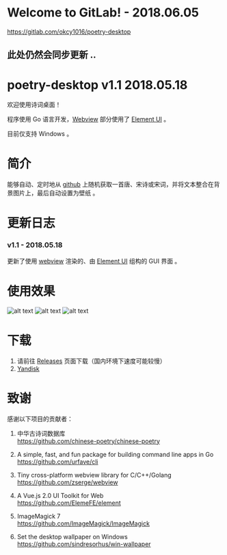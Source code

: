# Welcome to GitLab! - 2018.06.05
https://gitlab.com/okcy1016/poetry-desktop

## 此处仍然会同步更新 ..

# poetry-desktop v1.1 2018.05.18

欢迎使用诗词桌面！

程序使用 Go 语言开发，[Webview][6] 部分使用了 [Element UI][7] 。 

目前仅支持 Windows 。

# 简介
能够自动、定时地从 [github][1] 上随机获取一首唐、宋诗或宋词，并将文本整合在背景图片上，最后自动设置为壁纸 。

# 更新日志
### v1.1 - 2018.05.18
更新了使用 [webview][6] 渲染的、由 [Element UI][7] 组构的 GUI 界面 。

# 使用效果
![alt text][3]
![alt text][4]
![alt text][5]

# 下载
1. 请前往 [Releases][0] 页面下载（国内环境下速度可能较慢）
2. [Yandisk][2]



# 致谢
感谢以下项目的贡献者：

1. 中华古诗词数据库  
https://github.com/chinese-poetry/chinese-poetry

2. A simple, fast, and fun package for building command line apps in Go  
https://github.com/urfave/cli

3. Tiny cross-platform webview library for C/C++/Golang  
https://github.com/zserge/webview

4. A Vue.js 2.0 UI Toolkit for Web  
https://github.com/ElemeFE/element

5. ImageMagick 7  
https://github.com/ImageMagick/ImageMagick

6. Set the desktop wallpaper on Windows  
https://github.com/sindresorhus/win-wallpaper



[0]: https://github.com/okcy1016/poetry-desktop/releases
[1]: https://github.com/chinese-poetry/chinese-poetry
[2]: https://yadi.sk/d/RUOf2iUF3WTFJM
[3]: https://github.com/okcy1016/poetry-desktop/raw/master/tmp/Screenshot%20from%202018-05-18%2016-50-37.png
[4]: https://github.com/okcy1016/poetry-desktop/raw/master/tmp/show_case_0.png
[5]: https://github.com/okcy1016/poetry-desktop/raw/master/tmp/show_case_1.png
[6]: https://github.com/zserge/webview
[7]: https://github.com/ElemeFE/element
